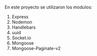 En este proyecto se utilizaron los modulos:

1) Express
2) Nodemon
3) Handlebars
4) uuid
5) Socket.io
6) Mongoose
7) Mongoose-Paginate-v2